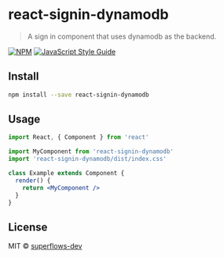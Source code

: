 # react-signin-dynamodb

> A sign in component that uses dynamodb as the backend. 

[![NPM](https://img.shields.io/npm/v/react-signin-dynamodb.svg)](https://www.npmjs.com/package/react-signin-dynamodb) [![JavaScript Style Guide](https://img.shields.io/badge/code_style-standard-brightgreen.svg)](https://standardjs.com)

## Install

```bash
npm install --save react-signin-dynamodb
```

## Usage

```jsx
import React, { Component } from 'react'

import MyComponent from 'react-signin-dynamodb'
import 'react-signin-dynamodb/dist/index.css'

class Example extends Component {
  render() {
    return <MyComponent />
  }
}
```

## License

MIT © [superflows-dev](https://github.com/superflows-dev)
